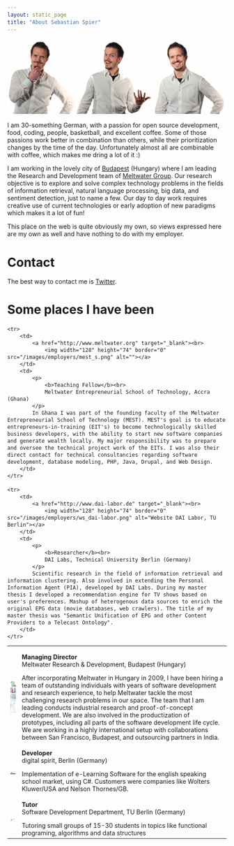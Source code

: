 ```yaml
---
layout: static_page
title: "About Sebastian Spier"
---
```


![Sebastian Spier](/images/sebastian/sebastian_spier_multi.png "Sebastian Spier")

I am 30-something German, with a passion for open source development, food, coding, people, basketball, and excellent coffee. Some of those passions work better in combination than others, while their prioritization changes by the time of the day. Unfortunately almost all are combinable with coffee, which makes me dring a lot of it :)

I am working in the lovely city of [Budapest][] (Hungary) where I am leading the Research and Development team of [Meltwater Group][meltwater]. Our research objective is to explore and solve complex technology problems in the fields of information retrieval, natural language processing, big data, and sentiment detection, just to name a few. Our day to day work requires creative use of current technologies or early adoption of new paradigms which makes it a lot of fun!

This place on the web is quite obviously my own, so views expressed here are my own as well and have nothing to do with my employer.

# Contact

The best way to contact me is [Twitter][].

[Twitter]: http://twitter.com/sebastianspier
[meltwater]: http://www.meltwater.com
[Budapest]: http://maps.google.com/maps?q=Budapest&hl=en&sll=37.0625,-95.677068&sspn=56.112526,105.996094&t=h&z=11


# Some places I have been

<table id="cv" cellpadding="0" cellspacing="0">	
	<tr>
		<td>
			<a href="http://www.meltwater.com" target="_blank"><br>
				<img width="128" height="74" border="0" src="/images/employers/meltwater_s.png" alt=""></a>
		</td>
		<td>
			<p>
				<b>Managing Director</b><br>
				Meltwater Research & Development, Budapest (Hungary)<br>
			</p>
			After incorporating Meltwater in Hungary in 2009, I have been hiring a team of outstanding individuals with years of software development and research experience, to help Meltwater tackle the most challenging research problems in our space. The team that I am leading conducts industrial research and proof-of-concept development. We are also involved in the productization of prototypes, including all parts of the software development life cycle. We are working in a highly international setup with collaborations between San Francisco, Budapest, and outsourcing partners in India.
		</td>
	</tr>	
	
	<tr>
		<td>
			<a href="http://www.meltwater.org" target="_blank"><br>
				<img width="128" height="74" border="0" src="/images/employers/mest_s.png" alt=""></a>
		</td>
		<td>
			<p>
				<b>Teaching Fellow</b><br>
				Meltwater Entrepreneurial School of Technology, Accra (Ghana)
			</p>
			In Ghana I was part of the founding faculty of the Meltwater Entrepreneurial School of Technology (MEST). MEST's goal is to educate entrepreneurs-in-training (EIT's) to become technologically skilled business developers, with the ability to start new software companies and generate wealth locally. My major responsibility was to prepare and oversee the technical project work of the EITs. I was also their direct contact for technical consultancies regarding software development, database modeling, PHP, Java, Drupal, and Web Design. 
		</td>
	</tr>	
	
	<tr>
		<td>
			<a href="http://www.dai-labor.de" target="_blank"><br>
				<img width="128" height="74" border="0" src="/images/employers/ws_dai-labor.png" alt="Website DAI Labor, TU Berlin"></a>
		</td>
		<td>
			<p>
				<b>Researcher</b><br>
				DAI Labs, Technical University Berlin (Germany)
			</p>			
			Scientific research in the field of information retrieval and information clustering. Also involved in extending the Personal Information Agent (PIA), developed by DAI Labs. During my master thesis I developed a recommendation engine for TV shows based on user's preferences. Mashup of heterogenous data sources to enrich the original EPG data (movie databases, web crawlers). The title of my master thesis was "Semantic Unification of EPG and other Content Providers to a Telecast Ontology".
		</td>
	</tr>
	
<tr>
	<td>
		<a href="http://www.digital-spirit.de" target="_blank"><br>
			<img src="/images/employers/ws_digital_spirit.png" alt="Website digital spirit"><br>
		</a>
	</td>
	<td>
		<p>
			<b>Developer</b><br>
			digital spirit, Berlin (Germany)
		</p>		
		Implementation of e-Learning Software for the english speaking school market, using C#. Customers were companies like Wolters Kluwer/USA and Nelson Thornes/GB.
	</td>
</tr>
	<tr>
		<td>
			<a href="http://swt.cs.tu-berlin.de" target="_blank"><br>
				<img src="/images/employers/ws_tu-swt.png" alt="Website SWT, TU-Berlin"><br>
			</a>
		</td>
		<td>
			<p>
				<b>Tutor</b><br>
				Software Development Department, TU Berlin (Germany)
			</p>
				Tutoring small groups of 15-30 students in topics like functional programing, algorithms and data structures
		</td>
	</tr>
</table>


